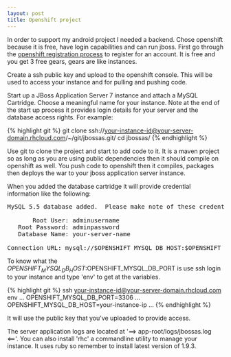 ```yaml
---
layout: post
title: Openshift project
---
```



In order to support my android project I needed a backend. Chose openshift because it is free, have login capabilities and can run jboss. First go through the [openshift registration process](https://openshift.redhat.com) to register for an account. It is free and you get 3 free gears, gears are like instances.

Create a ssh public key and upload to the openshift console. This will be used to access your instance and for pulling and pushing code.

Start up a JBoss Application Server 7 instance and attach a MySQL Cartridge. Choose a meaningful name for your instance. Note at the end of the start up process it provides login details for your server and the database access rights. For example:

{% highlight git %}
git clone ssh://your-instance-id@your-server-domain.rhcloud.com/~/git/jbossas.git/
cd jbossas/
{% endhighlight %}

Use git to clone the project and start to add code to it. It is a maven project so as long as you are using public dependencies then it should compile on openshift as well. You push code to openshift then it compiles, packages then deploys the war to your jboss application server instance.

When you added the database cartridge it will provide credential information like the following:
<pre>
MySQL 5.5 database added.  Please make note of these credentials:

       Root User: adminusername
   Root Password: adminpassword
   Database Name: your-server-name

Connection URL: mysql://$OPENSHIFT_MYSQL_DB_HOST:$OPENSHIFT_MYSQL_DB_PORT/
</pre>

To know what the $OPENSHIFT_MYSQL_DB_HOST:$OPENSHIFT_MYSQL_DB_PORT is use ssh login to your instance and type 'env' to get at the variables.

{% highlight git %}
ssh your-instance-id@your-server-domain.rhcloud.com
env
...
OPENSHIFT_MYSQL_DB_PORT=3306
...
OPENSHIFT_MYSQL_DB_HOST=your-instance-ip
...
{% endhighlight %}

It will use the public key that you've uploaded to provide access.

The server application logs are located at '==> app-root/logs/jbossas.log <=='. You can also install 'rhc' a commandline utility to manage your instance. It uses ruby so remember to install latest version of 1.9.3.


